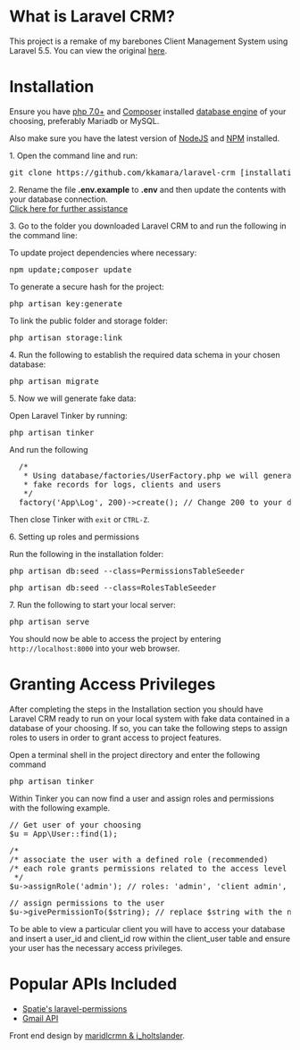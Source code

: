 # What is Laravel CRM?
<p>This project is a remake of my barebones Client Management System using Laravel 5.5. You can view the original <a href="https://github.com/kkamara/crm">here</a>.</p>

# Installation
<p>Ensure you have <a href="http://php.net/downloads.php">php 7.0+</a> and <a href='https://getcomposer.org/'>Composer</a> installed <a href="https://laravel.com/docs/5.5/database#configuration">database engine</a> of your choosing, preferably Mariadb or MySQL.</p>
<p>Also make sure you have the latest version of <a href="https://nodejs.org/en/">NodeJS</a> and <a href="https://www.npmjs.com/">NPM</a> installed.</p>
<p>1. Open the command line and run:</p>
<p><pre>git clone https://github.com/kkamara/laravel-crm [installation-path]</pre></p>
<p>
  <span>2. Rename the file <b>.env.example</b> to <b>.env</b> and then update the contents with your database connection.</span>
  <br>
  <span><a href='https://laravel.com/docs/5.5/configuration#environment-configuration'>Click here for further assistance</a></span>
 </p>
<p>3. Go to the folder you downloaded Laravel CRM to and run the following in the command line:</p>
<p>To update project dependencies where necessary:</p>
<p><pre>npm update;composer update</pre></p>
<p>To generate a secure hash for the project:</p>
<p><pre>php artisan key:generate</pre></p>
<p>To link the public folder and storage folder:</p>
<p><pre>php artisan storage:link</pre></p>
<p>4. Run the following to establish the required data schema in your chosen database:</p>
<p><pre>php artisan migrate</pre></p>
<p>5. Now we will generate fake data:</p>
<p>Open Laravel Tinker by running:</p>
<p><pre>php artisan tinker</pre></p>
<p>And run the following</p>
<p><pre>
  /*
   * Using database/factories/UserFactory.php we will generate
   * fake records for logs, clients and users
   */
  factory('App\Log', 200)->create(); // Change 200 to your desired number
</pre></p>
<p>Then close Tinker with <code>exit</code> or <code>CTRL-Z</code>.</p>
<p>6. Setting up roles and permissions</p>
<p>Run the following in the installation folder:</p>
<p><pre>php artisan db:seed --class=PermissionsTableSeeder</pre></p>
<p><pre>php artisan db:seed --class=RolesTableSeeder</pre></p>
<p>7. Run the following to start your local server:</p>
<p><pre>php artisan serve</pre></p>
<p>You should now be able to access the project by entering <code>http://localhost:8000</code> into your web browser.</p>

# Granting Access Privileges
<p>After completing the steps in the Installation section you should have Laravel CRM ready to run on your local system with fake data contained in a database of your choosing. If so, you can take the following steps to assign roles to users in order to grant access to project features.</p>
<p>Open a terminal shell in the project directory and enter the following command</p>
<p><pre>php artisan tinker</pre></p>
<p>Within Tinker you can now find a user and assign roles and permissions with the following example.</p>
<p><pre>// Get user of your choosing
$u = App\User::find(1);
</pre></p>
<p><pre>/*
/* associate the user with a defined role (recommended)
/* each role grants permissions related to the access level you would expect by the role name
 */
$u->assignRole('admin'); // roles: 'admin', 'client_admin', 'client_user'
</pre></p>
<p><pre>
// assign permissions to the user
$u->givePermissionTo($string); // replace $string with the name of the permission stored in the database
</pre></p>
<p>To be able to view a particular client you will have to access your database and insert a user_id and client_id row within the client_user table and ensure your user has the necessary access privileges.</p>

# Popular APIs Included
<ul>
<li><a href="https://github.com/spatie/laravel-permission">Spatie's laravel-permissions</a></li>
  <li><a href="https://developers.google.com/gmail/api/guides/">Gmail API</a></li>
</ul>

<p>Front end design by <a href="https://prepen.io/j_holtslander/pen/XmpMEp">maridlcrmn & j_holtslander</a>.</p>
